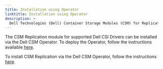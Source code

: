 ```yaml
---
title: Installation using Operator
linktitle: Installation using Operator
description: >
  Dell Technologies (Dell) Container Storage Modules (CSM) for Replication Operator deployment
---
```


The CSM Replication module for supported Dell CSI Drivers can be installed via the Dell CSM Operator.
To deploy the Operator, follow the instructions available [here](../../../deployment/csmoperator/#installation).

To install CSM Replication via the Dell CSM Operator, follow the instructions [here](../../../deployment/csmoperator/modules/replication).